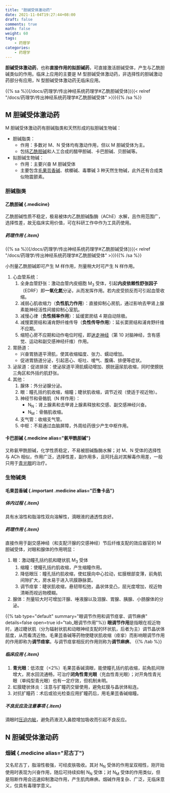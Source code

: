 ```yaml
---
title: "胆碱受体激动药"
date: 2021-11-04T19:27:44+08:00
draft: false
comments: true
math: false
weight: 60
tags:
    - 药理学
categories:
    - 药理学
---
```


**胆碱受体激动药**，也称**直接作用的拟胆碱药**，可直接激活胆碱受体，产生与乙酰胆碱类似的作用。临床上应用的主要是 M 型胆碱受体激动药，非选择性的胆碱激动药部分有应用，N 型胆碱受体激动药无临床应用。

<!--more-->

{{% sa %}}[/docs/药理学/传出神经系统药理学#乙酰胆碱受体]({{< relref "/docs/药理学/传出神经系统药理学#乙酰胆碱受体" >}}){{% /sa %}}

## M 胆碱受体激动药

M 胆碱受体激动药有胆碱脂类和天然形成的拟胆碱生物碱：
- 胆碱脂类：
    - 作用：多数对 M、N 受体均有激动作用，但以 M 胆碱受体为主。
    - 包括[乙酰胆碱](#乙酰胆碱)和人工合成的醋甲胆碱、卡巴胆碱、贝胆碱等。
- 拟胆碱生物碱：
    - 作用：主要兴奋 M 胆碱受体
    - 主要包含[毛果芸香碱](#毛果芸香碱)、槟榔碱、毒蕈碱 3 种天然生物碱，此外还有合成类似物震颤素。

### 胆碱脂类

#### 乙酰胆碱 {.medicine}

乙酰胆碱性质不稳定，极易被体内乙酰胆碱酯酶（AChE）水解，且作用范围广，选择性差，故无临床实用价值，可在科研工作中作为工具药使用。

##### 药理作用 {.item}

{{% sa %}}[/docs/药理学/传出神经系统药理学#乙酰胆碱受体]({{< relref "/docs/药理学/传出神经系统药理学#乙酰胆碱受体" >}}){{% /sa %}}

小剂量乙酰胆碱即可产生 M 样作用，剂量稍大时可产生 N 样作用。

1. 心血管系统：
    1. 全身血管舒张：激动血管内皮细胞 M<sub>3</sub> 受体，引起**内皮依赖性舒张因子**（EDRF）即**一氧化氮**分泌，从而发挥作用。若内皮受损反而可引起血管收缩。
    2. 减弱心肌收缩力（**负性肌力作用**）：直接抑制心房肌，通过影响去甲肾上腺素能神经活性间接抑制心室肌。
    3. 减慢心律（**负性频率作用**）：延缓窦房结 4 期自动除极。
    4. 减慢窦房结和浦肯野纤维传导（**负性传导作用**）：延长窦房结和浦肯野纤维不应期。
    5. 缩短心房不应期和动作电位时程，即<ins>迷走神经</ins>（第 10 对脑神经，含有感觉、运动和副交感神经纤维）作用。
2. 胃肠道：
    - 兴奋胃肠道平滑肌，使其收缩幅度、张力、蠕动增加。
    - 促进胃肠道分泌，引起恶心、呕吐、嗳气、腹痛、排便等症状。
3. 泌尿道：促进排尿：使泌尿道平滑肌蠕动增加、膀胱逼尿肌收缩，同时使膀胱三角区和外括约肌舒张。
4. 其他：
    1. 腺体：外分泌腺分泌。
    2. 眼：瞳孔括约肌收缩，缩瞳；睫状肌收缩，调节近视（使适于视近物）。
    3. 神经节和骨骼肌（N 样作用）：
        - N<sub>N</sub>：肾上腺素和去甲肾上腺素释放和交感、副交感神经兴奋。
        - N<sub>M</sub>：骨骼肌收缩。
    4. 支气管：收缩支气管。
    5. 中枢：不易通过血脑屏障，外周给药很少产生中枢作用。

#### 卡巴胆碱 {.medicine alias="氨甲酰胆碱"}

又称氨甲酰胆碱，化学性质稳定，不易被胆碱酯酶水解；对 M、N 受体的选择性与 ACh 相似，作用广泛，选择性差，副作用多，且阿托品对其解毒作用差，一般只用于<ins>青光眼</ins>的治疗。

### 生物碱类

#### 毛果芸香碱 {.important .medicine alias="匹鲁卡品"}

##### 体内过程 {.item}

具有水溶性和脂溶性双向溶解性，滴眼液的通透性良好。

##### 药理作用 {.item}

直接作用于副交感神经（和支配汗腺的交感神经）节后纤维支配的效应器官的 M 胆碱受体，对眼和腺体的作用明显：

1. 眼：激动瞳孔括约肌和睫状肌 M<sub>3</sub> 受体
    1. 缩瞳：使瞳孔括约肌收缩，产生缩瞳作用。
    2. 降低眼压：瞳孔括约肌收缩，使虹膜向中心拉动，虹膜根部变薄，前角肌间隙扩大，房水易于进入巩膜静脉窦。
    3. 调节痉挛：睫状肌收缩，悬韧带松弛，晶状体变凸，屈光度增加，视近物清晰而视远物模糊。
2. 腺体：剂量较大时可增加汗腺、唾液腺以及泪腺、胃腺、胰腺、小肠腺体的分泌。

{{% tab type="default" summary="眼调节作用和调节痉挛、调节麻痹" details=false open=true id="tab_眼调节作用"%}}
**眼调节作用**是指眼在视近物时，通过睫状肌（分为辐射状肌和动眼神经支配的环状肌，后者为主）调节晶状体屈度，从而看清近物。毛果芸香碱等药物使睫状肌收缩（痉挛）而影响眼调节作用的作用即称为**调节痉挛**。与调节痉挛相反的作用则称为**调节麻痹**。
{{% /tab %}}

##### 临床应用 {.item}

1. **青光眼**：低浓度（\<2%）毛果芸香碱滴眼，能使瞳孔括约肌收缩，前角肌间隙增大，房水回流通畅，可治疗**闭角性青光眼**（充血性青光眼）；对开角性青光眼（单纯型青光眼）也有一定疗效，但机制未明。
2. 虹膜睫状体炎：注意与扩瞳药交替使用，避免虹膜与晶状体粘连。
3. 对抗扩瞳药：术后或验光检查应用扩瞳药后，用毛果芸香碱缩瞳。

##### 不良反应及注意事项 {.item}

滴眼时<ins>压迫内眦</ins>，避免药液流入鼻腔增加吸收而引起不良反应。

## N 胆碱受体激动药

### 烟碱 {.medicine alias="尼古丁"}

又名尼古丁，脂溶性极强，可经皮肤吸收。其对 N<sub>N</sub> 受体的作用呈双相性，刚开始使用时表现为兴奋作用，随后可持续抑制 N<sub>N</sub> 受体；对 N<sub>M</sub> 受体的作用类似，但是阻断作用会迅速抑制激动作用，产生肌肉麻痹。烟碱作用复杂、广泛，无临床意义，仅具有毒理学意义。
